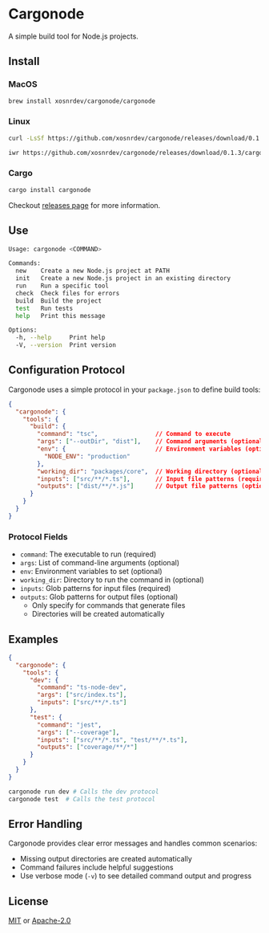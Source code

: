 # Cargonode

A simple build tool for Node.js projects.

## Install

### MacOS

```bash
brew install xosnrdev/cargonode/cargonode
```

### Linux

```bash
curl -LsSf https://github.com/xosnrdev/cargonode/releases/download/0.1.3/cargonode-installer.sh | sh
```

```bash
iwr https://github.com/xosnrdev/cargonode/releases/download/0.1.3/cargonode-installer.ps1 | iex
```

### Cargo

```bash
cargo install cargonode
```

Checkout [releases page](https://github.com/xosnrdev/cargonode/releases) for more information.

## Use

```bash
Usage: cargonode <COMMAND>

Commands:
  new    Create a new Node.js project at PATH
  init   Create a new Node.js project in an existing directory
  run    Run a specific tool
  check  Check files for errors
  build  Build the project
  test   Run tests
  help   Print this message

Options:
  -h, --help     Print help
  -V, --version  Print version
```

## Configuration Protocol

Cargonode uses a simple protocol in your `package.json` to define build tools:

```json
{
  "cargonode": {
    "tools": {
      "build": {
        "command": "tsc",                // Command to execute
        "args": ["--outDir", "dist"],    // Command arguments (optional)
        "env": {                         // Environment variables (optional)
          "NODE_ENV": "production"
        },
        "working_dir": "packages/core",  // Working directory (optional)
        "inputs": ["src/**/*.ts"],       // Input file patterns (required)
        "outputs": ["dist/**/*.js"]      // Output file patterns (optional)
      }
    }
  }
}
```

### Protocol Fields

- `command`: The executable to run (required)
- `args`: List of command-line arguments (optional)
- `env`: Environment variables to set (optional)
- `working_dir`: Directory to run the command in (optional)
- `inputs`: Glob patterns for input files (required)
- `outputs`: Glob patterns for output files (optional)
  - Only specify for commands that generate files
  - Directories will be created automatically

## Examples

```json
{
  "cargonode": {
    "tools": {
      "dev": {
        "command": "ts-node-dev",
        "args": ["src/index.ts"],
        "inputs": ["src/**/*.ts"]
      },
      "test": {
        "command": "jest",
        "args": ["--coverage"],
        "inputs": ["src/**/*.ts", "test/**/*.ts"],
        "outputs": ["coverage/**/*"]
      }
    }
  }
}
```

```bash
cargonode run dev # Calls the dev protocol
cargonode test  # Calls the test protocol
```

## Error Handling

Cargonode provides clear error messages and handles common scenarios:

- Missing output directories are created automatically
- Command failures include helpful suggestions
- Use verbose mode (`-v`) to see detailed command output and progress

## License

[MIT](./LICENSE-MIT) or [Apache-2.0](./LICENSE-APACHE)
